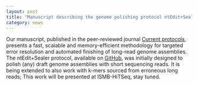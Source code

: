 ```yaml
---  
layout: post  
title: "Manuscript describing the genome polishing protocol ntEdit+Sealer, just published"
category: news  
---  
```


Our manuscript, published in the peer-reviewed journal [Current protocols](https://doi.org/10.1002/cpz1.442), presents a fast, scalable and memory-efficient methodology for targeted error resolution and automated finishing of long-read genome assemblies. The ntEdit+Sealer protocol, available on [GitHub](https://github.com/bcgsc/ntedit_sealer_protocol), was initially designed to polish (any) draft genome assemblies with short sequencing reads. It is being extended to also work with k-mers sourced from erroneous long reads; This work will be presented at ISMB-HiTSeq, stay tuned. 
